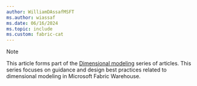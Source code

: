 ```yaml
---
author: WilliamDAssafMSFT
ms.author: wiassaf
ms.date: 06/16/2024
ms.topic: include
ms.custom: fabric-cat
---
```

> [!NOTE]
> This article forms part of the [Dimensional modeling](../dimensional-modeling-overview.md) series of articles. This series focuses on guidance and design best practices related to dimensional modeling in Microsoft Fabric Warehouse.
